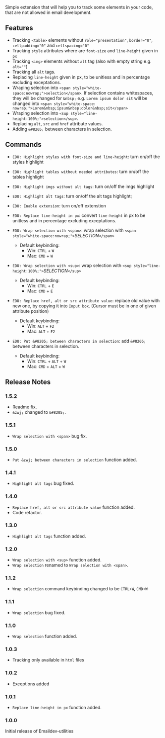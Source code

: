 Simple extension that will help you to track some elements in your code, that are not allowed in email development.

## Features

- Tracking `<table>` elements without `role="presentation"`, `border="0"`, `cellpadding="0"` and `cellspacing="0"`
- Tracking `style` attributes where are `font-size` and `line-height` given in `px`
- Tracking `<img>` elements without `alt` tag (also with empty string e.g. `alt=""`)
- Tracking all `alt` tags.
- Replacing `line-height` given in px, to be unitless and in percentage excluding exceptations.
- Wraping selection into `<span style="white-space:nowrap;">selection</span>`. If selection contains whitespaces, they will be changed for `&nbsp;` e.g. `Lorem ipsum dolor sit` will be changed into `<span style="white-space: nowrap;">Lorem&nbsp;ipsum&nbsp;dolor&nbsp;sit</span>`
- Wraping selection into `<sup style="line-height:100%;">selection</sup>`.
- Replacing `alt`, `src` and `href` attribute values.
- Adding `&#8205;` between characters in selection.

## Commands

- `EDU: Highlight styles with font-size and line-height`: turn on/off the styles highlight
- `EDU: Highlight tables without needed attributes`: turn on/off the tables highlight
- `EDU: Highlight imgs without alt tags`: turn on/off the imgs highlight
- `EDU: Highlight alt tags`: turn on/off the alt tags highlight;
- `EDU: Enable extension`: turn on/off extenstion
- `EDU: Replace line-height in px`: convert `line-height` in px to be unitless and in percentage excluding exceptations.
- `EDU: Wrap selection with <span>`: wrap selection with `<span style="white-space:nowrap;">`_SELECTION_`</span>`

  - Default keybinding:
    - Win: `CTRL` + `W`
    - Mac: `CMD` + `W`

- `EDU: Wrap selection with <sup>`: wrap selection with `<sup style="line-height:100%;">`_SELECTION_`</sup>`

  - Default keybinding:
    - Win: `CTRL` + `E`
    - Mac: `CMD` + `E`

- `EDU: Replace href, alt or src attribute value`: replace old value with new one, by copying it into `Input box`. (Cursor must be in one of given attribute position)
  - Default keybinding:
    - Win: `ALT` + `F2`
    - Mac: `ALT` + `F2`

- `EDU: Put &#8205; between characters in selection`: add `&#8205;` between characters in selection.
  - Default keybinding:
    - Win: `CTRL` + `ALT` + `W`
    - Mac: `CMD` + `ALT` + `W`

## Release Notes

### 1.5.2

- Readme fix.
- `&zwj;` changed to `&#8205;`.

### 1.5.1

- `Wrap selection with <span>` bug fix.

### 1.5.0

- `Put &zwj; between characters in selection` function added.

### 1.4.1

- `Highlight alt tags` bug fixed.

### 1.4.0

- `Replace href, alt or src attribute value` function added.
- Code refactor.

### 1.3.0

- `Highlight alt tags` function added.

### 1.2.0

- `Wrap selection with <sup>` function added.
- `Wrap selection` renamed to `Wrap selection with <span>`.

### 1.1.2

- `Wrap selection` command keybinding changed to be `CTRL+W`, `CMD+W`

### 1.1.1

- `Wrap selection` bug fixed.

### 1.1.0

- `Wrap selection` function added.

### 1.0.3

- Tracking only available in `html` files

### 1.0.2

- Exceptions added

### 1.0.1

- `Replace line-height in px` function added.

### 1.0.0

Initial release of Emaildev-utilities
